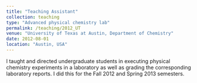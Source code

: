 ```yaml
---
title: "Teaching Assistant"
collection: teaching
type: "Advanced physical chemistry lab"
permalink: /teaching/2012_UT
venue: "University of Texas at Austin, Department of Chemistry"
date: 2012-08-01
location: "Austin, USA"
---
```


I taught and directed undergraduate students in executing physical chemistry experiments in a laboratory as well as grading the corresponding laboratory reports. I did this for the Fall 2012 and Spring 2013 semesters.
